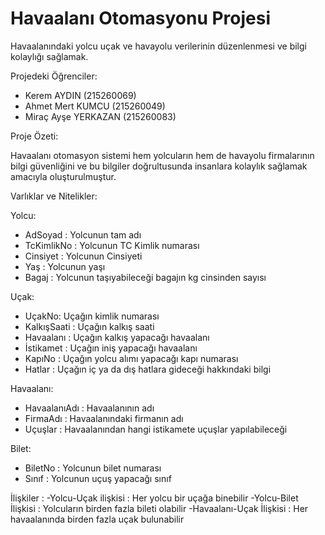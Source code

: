 # Havaalanı Otomasyonu Projesi

Havaalanındaki yolcu uçak ve havayolu verilerinin düzenlenmesi ve bilgi kolaylığı sağlamak.

Projedeki Öğrenciler:

- Kerem AYDIN (215260069)
- Ahmet Mert KUMCU (215260049)
- Miraç Ayşe YERKAZAN (215260083)

Proje Özeti:

Havaalanı otomasyon sistemi hem yolcuların hem de havayolu firmalarının bilgi güvenliğini ve bu bilgiler doğrultusunda insanlara kolaylık sağlamak amacıyla oluşturulmuştur.


Varlıklar ve Nitelikler:

Yolcu:
- AdSoyad : Yolcunun tam adı
- TcKimlikNo : Yolcunun TC Kimlik numarası
- Cinsiyet : Yolcunun Cinsiyeti
- Yaş : Yolcunun yaşı
- Bagaj : Yolcunun taşıyabileceği bagajın kg cinsinden sayısı

Uçak:
- UçakNo: Uçağın kimlik numarası
- KalkışSaati : Uçağın kalkış saati
- Havaalanı : Uçağın kalkış yapacağı havaalanı
- İstikamet : Uçağın iniş yapacağı havaalanı
- KapıNo : Uçağın yolcu alımı yapacağı kapı numarası
- Hatlar : Uçağın iç ya da dış hatlara gideceği hakkındaki bilgi

Havaalanı:
- HavaalanıAdı : Havaalanının adı
- FirmaAdı : Havaalanındaki firmanın adı
- Uçuşlar : Havaalanından hangi istikamete uçuşlar yapılabileceği

Bilet:
- BiletNo : Yolcunun bilet numarası
- Sınıf : Yolcunun uçuş yapacağı sınıf


İlişkiler :
-Yolcu-Uçak ilişkisi : Her yolcu bir uçağa binebilir
-Yolcu-Bilet İlişkisi : Yolcuların birden fazla bileti olabilir
-Havaalanı-Uçak İlişkisi : Her havaalanında birden fazla uçak bulunabilir







